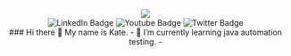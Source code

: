 <div id="header" align="center">
  <img src="https://media.giphy.com/media/SHjOSDkKZ18qOHA5B5/giphy.gif" 
</div>
<div id="badges">
  <img src="https://img.shields.io/badge/LinkedIn-blue?style=for-the-badge&logo=linkedin&logoColor=white" alt="LinkedIn Badge"/>
  <img src="https://img.shields.io/badge/YouTube-red?style=for-the-badge&logo=youtube&logoColor=white" alt="Youtube Badge"/>
  <img src="https://img.shields.io/badge/Twitter-blue?style=for-the-badge&logo=twitter&logoColor=white" alt="Twitter Badge"/>
</div>
### Hi there 👋
My name is Kate.
- 🌱 I’m currently learning java automation testing. 
- 
